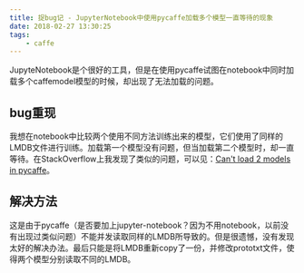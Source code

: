 ```yaml
---
title: 捉bug记 - JupyterNotebook中使用pycaffe加载多个模型一直等待的现象
date: 2018-02-27 13:30:25
tags:
    - caffe
---
```

JupyteNotebook是个很好的工具，但是在使用pycaffe试图在notebook中同时加载多个caffemodel模型的时候，却出现了无法加载的问题。

## bug重现
我想在notebook中比较两个使用不同方法训练出来的模型，它们使用了同样的LMDB文件进行训练。加载第一个模型没有问题，但当加载第二个模型时，却一直等待。在StackOverflow上我发现了类似的问题，可以见：[Can't load 2 models in pycaffe](https://stackoverflow.com/questions/37260158/cant-load-2-models-in-pycaffe)。

## 解决方法
这是由于pycaffe（是否要加上jupyter-notebook？因为不用notebook，以前没有出现过类似问题）不能并发读取同样的LMDB所导致的。但是很遗憾，没有发现太好的解决办法。最后只能是将LMDB重新copy了一份，并修改prototxt文件，使得两个模型分别读取不同的LMDB。